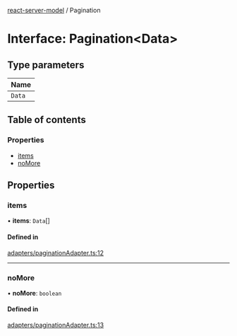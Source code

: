 [react-server-model](../README.md) / Pagination

# Interface: Pagination<Data\>

## Type parameters

| Name |
| :------ |
| `Data` |

## Table of contents

### Properties

- [items](Pagination.md#items)
- [noMore](Pagination.md#nomore)

## Properties

### items

• **items**: `Data`[]

#### Defined in

[adapters/paginationAdapter.ts:12](https://github.com/jason89521/react-fetch/blob/1201b7b/src/lib/adapters/paginationAdapter.ts#L12)

___

### noMore

• **noMore**: `boolean`

#### Defined in

[adapters/paginationAdapter.ts:13](https://github.com/jason89521/react-fetch/blob/1201b7b/src/lib/adapters/paginationAdapter.ts#L13)
